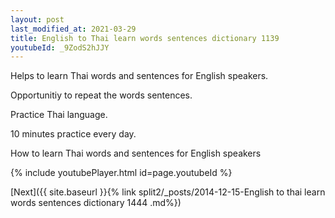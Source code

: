 ```yaml
---
layout: post
last_modified_at: 2021-03-29
title: English to Thai learn words sentences dictionary 1139 
youtubeId: _9ZodS2hJJY
---
```

 
 
Helps to learn Thai words and sentences for English speakers.

Opportunitiy to repeat the words sentences. 

Practice Thai language. 
 
10 minutes practice every day. 
 
How to learn Thai words and sentences for English speakers 
 
{% include youtubePlayer.html id=page.youtubeId %}
 
 
[Next]({{ site.baseurl }}{% link  split2/_posts/2014-12-15-English to thai learn words sentences dictionary 1444 .md%})
 
